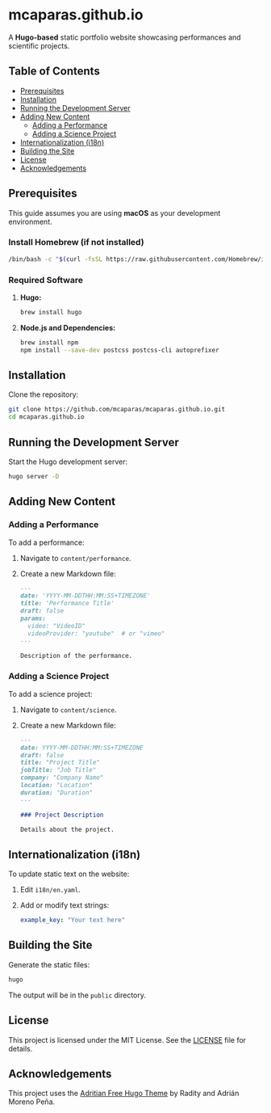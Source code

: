 # mcaparas.github.io

A **Hugo-based** static portfolio website showcasing performances and scientific projects.

## Table of Contents

- [Prerequisites](#prerequisites)
- [Installation](#installation)
- [Running the Development Server](#running-the-development-server)
- [Adding New Content](#adding-new-content)
  - [Adding a Performance](#adding-a-performance)
  - [Adding a Science Project](#adding-a-science-project)
- [Internationalization (i18n)](#internationalization-i18n)
- [Building the Site](#building-the-site)
- [License](#license)
- [Acknowledgements](#acknowledgements)

## Prerequisites

This guide assumes you are using **macOS** as your development environment.

### Install Homebrew (if not installed)

```bash
/bin/bash -c "$(curl -fsSL https://raw.githubusercontent.com/Homebrew/install/HEAD/install.sh)"
```

### Required Software

1. **Hugo:**

   ```bash
   brew install hugo
   ```

2. **Node.js and Dependencies:**

   ```bash
   brew install npm
   npm install --save-dev postcss postcss-cli autoprefixer
   ```

## Installation

Clone the repository:

```bash
git clone https://github.com/mcaparas/mcaparas.github.io.git
cd mcaparas.github.io
```

## Running the Development Server

Start the Hugo development server:

```bash
hugo server -D
```

## Adding New Content

### Adding a Performance

To add a performance:

1. Navigate to `content/performance`.
2. Create a new Markdown file:

   ```markdown
   ---
   date: 'YYYY-MM-DDTHH:MM:SS+TIMEZONE'
   title: 'Performance Title'
   draft: false
   params:
     video: "VideoID"
     videoProvider: "youtube"  # or "vimeo"
   ---

   Description of the performance.
   ```

### Adding a Science Project

To add a science project:

1. Navigate to `content/science`.
2. Create a new Markdown file:

   ```markdown
   ---
   date: YYYY-MM-DDTHH:MM:SS+TIMEZONE
   draft: false
   title: "Project Title"
   jobTitle: "Job Title"
   company: "Company Name"
   location: "Location"
   duration: "Duration"
   ---

   ### Project Description

   Details about the project.
   ```

## Internationalization (i18n)

To update static text on the website:

1. Edit `i18n/en.yaml`.
2. Add or modify text strings:

   ```yaml
   example_key: "Your text here"
   ```

## Building the Site

Generate the static files:

```bash
hugo
```

The output will be in the `public` directory.

## License

This project is licensed under the MIT License. See the [LICENSE](LICENSE) file for details.

## Acknowledgements

This project uses the [Adritian Free Hugo Theme](https://github.com/adritian/adritian-free-hugo-theme) by Radity and Adrián Moreno Peña.
